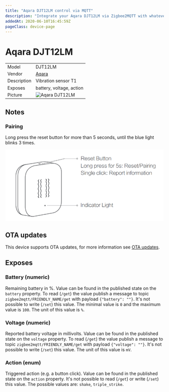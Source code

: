 ```yaml
---
title: "Aqara DJT12LM control via MQTT"
description: "Integrate your Aqara DJT12LM via Zigbee2MQTT with whatever smart home infrastructure you are using without the vendor's bridge or gateway."
addedAt: 2020-06-10T16:45:59Z
pageClass: device-page
---
```


<!-- !!!! -->
<!-- ATTENTION: This file is auto-generated through docgen! -->
<!-- You can only edit the "Notes"-Section between the two comment lines "Notes BEGIN" and "Notes END". -->
<!-- Do not use h1 or h2 heading within "## Notes"-Section. -->
<!-- !!!! -->

# Aqara DJT12LM

|     |     |
|-----|-----|
| Model | DJT12LM  |
| Vendor  | [Aqara](/supported-devices/#v=Aqara)  |
| Description | Vibration sensor T1 |
| Exposes | battery, voltage, action |
| Picture | ![Aqara DJT12LM](https://www.zigbee2mqtt.io/images/devices/DJT12LM.png) |


<!-- Notes BEGIN: You can edit here. Add "## Notes" headline if not already present. -->

## Notes

### Pairing

Long press the reset button for more than 5 seconds, until the blue light blinks 3 times.

![DJT12LM pairing](../images/pairing/DJT12LM_pairing.png)
<!-- Notes END: Do not edit below this line -->


## OTA updates
This device supports OTA updates, for more information see [OTA updates](../guide/usage/ota_updates.md).



## Exposes

### Battery (numeric)
Remaining battery in %.
Value can be found in the published state on the `battery` property.
To read (`/get`) the value publish a message to topic `zigbee2mqtt/FRIENDLY_NAME/get` with payload `{"battery": ""}`.
It's not possible to write (`/set`) this value.
The minimal value is `0` and the maximum value is `100`.
The unit of this value is `%`.

### Voltage (numeric)
Reported battery voltage in millivolts.
Value can be found in the published state on the `voltage` property.
To read (`/get`) the value publish a message to topic `zigbee2mqtt/FRIENDLY_NAME/get` with payload `{"voltage": ""}`.
It's not possible to write (`/set`) this value.
The unit of this value is `mV`.

### Action (enum)
Triggered action (e.g. a button click).
Value can be found in the published state on the `action` property.
It's not possible to read (`/get`) or write (`/set`) this value.
The possible values are: `shake`, `triple_strike`.

